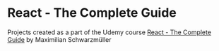 # React - The Complete Guide
Projects created as a part of the Udemy course [React - The Complete Guide](https://www.udemy.com/course/react-the-complete-guide-incl-redux/) by Maximilian Schwarzmüller
